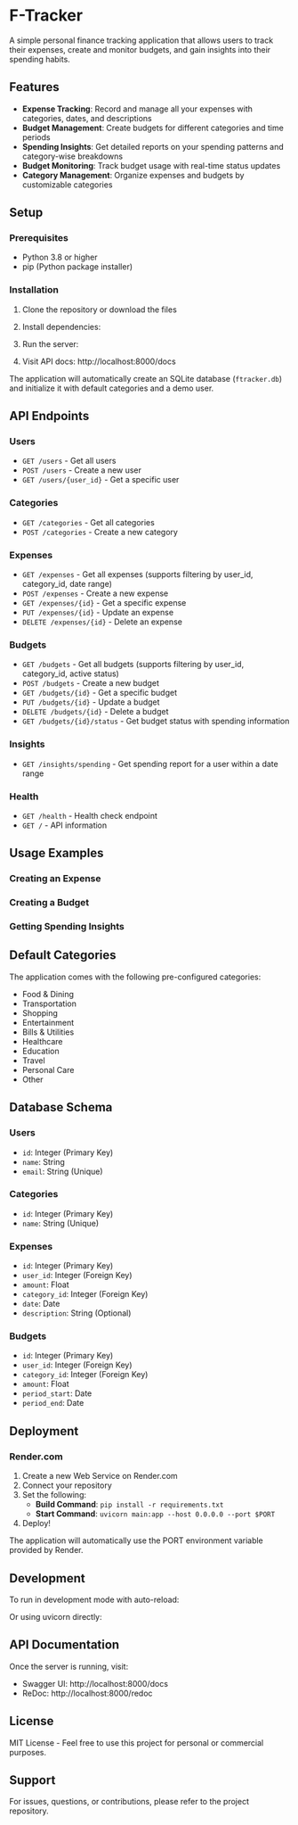 # F-Tracker

A simple personal finance tracking application that allows users to track their expenses, create and monitor budgets, and gain insights into their spending habits.

## Features

- **Expense Tracking**: Record and manage all your expenses with categories, dates, and descriptions
- **Budget Management**: Create budgets for different categories and time periods
- **Spending Insights**: Get detailed reports on your spending patterns and category-wise breakdowns
- **Budget Monitoring**: Track budget usage with real-time status updates
- **Category Management**: Organize expenses and budgets by customizable categories

## Setup

### Prerequisites
- Python 3.8 or higher
- pip (Python package installer)

### Installation

1. Clone the repository or download the files

2. Install dependencies:

3. Run the server:

4. Visit API docs: http://localhost:8000/docs

The application will automatically create an SQLite database (`ftracker.db`) and initialize it with default categories and a demo user.

## API Endpoints

### Users
- `GET /users` - Get all users
- `POST /users` - Create a new user
- `GET /users/{user_id}` - Get a specific user

### Categories
- `GET /categories` - Get all categories
- `POST /categories` - Create a new category

### Expenses
- `GET /expenses` - Get all expenses (supports filtering by user_id, category_id, date range)
- `POST /expenses` - Create a new expense
- `GET /expenses/{id}` - Get a specific expense
- `PUT /expenses/{id}` - Update an expense
- `DELETE /expenses/{id}` - Delete an expense

### Budgets
- `GET /budgets` - Get all budgets (supports filtering by user_id, category_id, active status)
- `POST /budgets` - Create a new budget
- `GET /budgets/{id}` - Get a specific budget
- `PUT /budgets/{id}` - Update a budget
- `DELETE /budgets/{id}` - Delete a budget
- `GET /budgets/{id}/status` - Get budget status with spending information

### Insights
- `GET /insights/spending` - Get spending report for a user within a date range

### Health
- `GET /health` - Health check endpoint
- `GET /` - API information

## Usage Examples

### Creating an Expense

### Creating a Budget

### Getting Spending Insights

## Default Categories

The application comes with the following pre-configured categories:
- Food & Dining
- Transportation
- Shopping
- Entertainment
- Bills & Utilities
- Healthcare
- Education
- Travel
- Personal Care
- Other

## Database Schema

### Users
- `id`: Integer (Primary Key)
- `name`: String
- `email`: String (Unique)

### Categories
- `id`: Integer (Primary Key)
- `name`: String (Unique)

### Expenses
- `id`: Integer (Primary Key)
- `user_id`: Integer (Foreign Key)
- `amount`: Float
- `category_id`: Integer (Foreign Key)
- `date`: Date
- `description`: String (Optional)

### Budgets
- `id`: Integer (Primary Key)
- `user_id`: Integer (Foreign Key)
- `category_id`: Integer (Foreign Key)
- `amount`: Float
- `period_start`: Date
- `period_end`: Date

## Deployment

### Render.com

1. Create a new Web Service on Render.com
2. Connect your repository
3. Set the following:
   - **Build Command**: `pip install -r requirements.txt`
   - **Start Command**: `uvicorn main:app --host 0.0.0.0 --port $PORT`
4. Deploy!

The application will automatically use the PORT environment variable provided by Render.

## Development

To run in development mode with auto-reload:

Or using uvicorn directly:

## API Documentation

Once the server is running, visit:
- Swagger UI: http://localhost:8000/docs
- ReDoc: http://localhost:8000/redoc

## License

MIT License - Feel free to use this project for personal or commercial purposes.

## Support

For issues, questions, or contributions, please refer to the project repository.